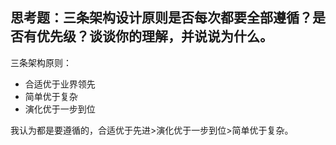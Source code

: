 
## 思考题：三条架构设计原则是否每次都要全部遵循？是否有优先级？谈谈你的理解，并说说为什么。

三条架构原则：
+ 合适优于业界领先
+ 简单优于复杂
+ 演化优于一步到位

我认为都是要遵循的，合适优于先进>演化优于一步到位>简单优于复杂。

